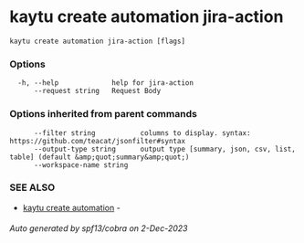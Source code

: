 # kaytu create automation jira-action



```
kaytu create automation jira-action [flags]
```

### Options

```
  -h, --help             help for jira-action
      --request string   Request Body
```

### Options inherited from parent commands

```
      --filter string           columns to display. syntax: https://github.com/teacat/jsonfilter#syntax
      --output-type string      output type [summary, json, csv, list, table] (default &amp;quot;summary&amp;quot;)
      --workspace-name string   
```

### SEE ALSO

* [kaytu create automation](kaytu_create_automation)	 - 

###### Auto generated by spf13/cobra on 2-Dec-2023
